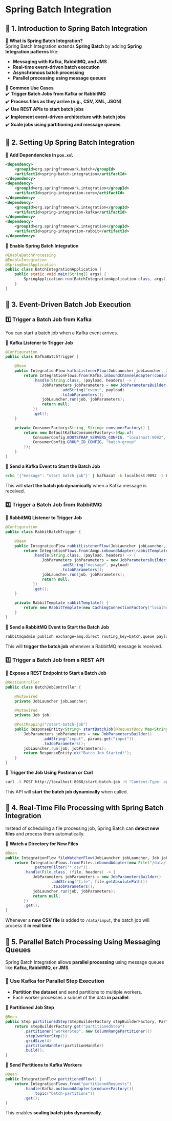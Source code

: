 # Spring Batch Integration

## **📌 1. Introduction to Spring Batch Integration**
🔹 **What is Spring Batch Integration?**  
Spring Batch Integration extends **Spring Batch** by adding **Spring Integration patterns** like:  
- **Messaging with Kafka, RabbitMQ, and JMS**  
- **Real-time event-driven batch execution**  
- **Asynchronous batch processing**  
- **Parallel processing using message queues**  

🔹 **Common Use Cases**  
✔️ **Trigger Batch Jobs from Kafka or RabbitMQ**  
✔️ **Process files as they arrive (e.g., CSV, XML, JSON)**  
✔️ **Use REST APIs to start batch jobs**  
✔️ **Implement event-driven architecture with batch jobs**  
✔️ **Scale jobs using partitioning and message queues**  

## **📌 2. Setting Up Spring Batch Integration**
🔹 **Add Dependencies in `pom.xml`**  
```xml
<dependency>
    <groupId>org.springframework.batch</groupId>
    <artifactId>spring-batch-integration</artifactId>
</dependency>
<dependency>
    <groupId>org.springframework.integration</groupId>
    <artifactId>spring-integration-core</artifactId>
</dependency>
<dependency>
    <groupId>org.springframework.integration</groupId>
    <artifactId>spring-integration-kafka</artifactId>
</dependency>
<dependency>
    <groupId>org.springframework.integration</groupId>
    <artifactId>spring-integration-rabbit</artifactId>
</dependency>
```

🔹 **Enable Spring Batch Integration**
```java
@EnableBatchProcessing
@EnableIntegration
@SpringBootApplication
public class BatchIntegrationApplication {
    public static void main(String[] args) {
        SpringApplication.run(BatchIntegrationApplication.class, args);
    }
}
```

## **📌 3. Event-Driven Batch Job Execution**
### **1️⃣ Trigger a Batch Job from Kafka**
You can start a batch job when a Kafka event arrives.  

🔹 **Kafka Listener to Trigger Job**
```java
@Configuration
public class KafkaBatchTrigger {

    @Bean
    public IntegrationFlow kafkaListenerFlow(JobLauncher jobLauncher, Job job) {
        return IntegrationFlows.from(Kafka.inboundChannelAdapter(consumerFactory(), "batch-job-topic"))
            .handle(String.class, (payload, headers) -> {
                JobParameters jobParameters = new JobParametersBuilder()
                        .addString("event", payload)
                        .toJobParameters();
                jobLauncher.run(job, jobParameters);
                return null;
            })
            .get();
    }

    private ConsumerFactory<String, String> consumerFactory() {
        return new DefaultKafkaConsumerFactory<>(Map.of(
            ConsumerConfig.BOOTSTRAP_SERVERS_CONFIG, "localhost:9092",
            ConsumerConfig.GROUP_ID_CONFIG, "batch-group"
        ));
    }
}
```
🔹 **Send a Kafka Event to Start the Batch Job**
```bash
echo '{"message": "start batch job"}' | kafkacat -b localhost:9092 -t batch-job-topic
```
This will **start the batch job dynamically** when a Kafka message is received.

### **2️⃣ Trigger a Batch Job from RabbitMQ**
🔹 **RabbitMQ Listener to Trigger Job**
```java
@Configuration
public class RabbitBatchTrigger {

    @Bean
    public IntegrationFlow rabbitListenerFlow(JobLauncher jobLauncher, Job job) {
        return IntegrationFlows.from(Amqp.inboundAdapter(rabbitTemplate(), "batch.queue"))
            .handle(String.class, (payload, headers) -> {
                JobParameters jobParameters = new JobParametersBuilder()
                        .addString("message", payload)
                        .toJobParameters();
                jobLauncher.run(job, jobParameters);
                return null;
            })
            .get();
    }

    private RabbitTemplate rabbitTemplate() {
        return new RabbitTemplate(new CachingConnectionFactory("localhost"));
    }
}
```
🔹 **Send a RabbitMQ Event to Start the Batch Job**
```bash
rabbitmqadmin publish exchange=amq.direct routing_key=batch.queue payload="start"
```
This will **trigger the batch job** whenever a RabbitMQ message is received.

### **3️⃣ Trigger a Batch Job from a REST API**
🔹 **Expose a REST Endpoint to Start a Batch Job**
```java
@RestController
public class BatchJobController {

    @Autowired
    private JobLauncher jobLauncher;

    @Autowired
    private Job job;

    @PostMapping("/start-batch-job")
    public ResponseEntity<String> startBatchJob(@RequestBody Map<String, String> params) throws Exception {
        JobParameters jobParameters = new JobParametersBuilder()
                .addString("input", params.get("input"))
                .toJobParameters();
        jobLauncher.run(job, jobParameters);
        return ResponseEntity.ok("Batch Job Started!");
    }
}
```
🔹 **Trigger the Job Using Postman or Curl**
```bash
curl -X POST http://localhost:8080/start-batch-job -H "Content-Type: application/json" -d '{"input": "data"}'
```
This API will **start the batch job dynamically** when called.

## **📌 4. Real-Time File Processing with Spring Batch Integration**
Instead of scheduling a file processing job, Spring Batch can **detect new files** and process them automatically.

🔹 **Watch a Directory for New Files**
```java
@Bean
public IntegrationFlow fileWatcherFlow(JobLauncher jobLauncher, Job job) {
    return IntegrationFlows.from(Files.inboundAdapter(new File("/data/input"))
            .patternFilter("*.csv"))
        .handle(File.class, (file, headers) -> {
            JobParameters jobParameters = new JobParametersBuilder()
                    .addString("file", file.getAbsolutePath())
                    .toJobParameters();
            jobLauncher.run(job, jobParameters);
            return null;
        })
        .get();
}
```
Whenever a **new CSV file** is added to `/data/input`, the batch job will process it **in real time**.

## **📌 5. Parallel Batch Processing Using Messaging Queues**
Spring Batch Integration allows **parallel processing** using message queues like **Kafka, RabbitMQ, or JMS**.

### **🔹 Use Kafka for Parallel Step Execution**
- **Partition the dataset** and send partitions to multiple workers.
- Each worker processes a subset of the data **in parallel**.

🔹 **Partitioned Job Step**
```java
@Bean
public Step partitionedStep(StepBuilderFactory stepBuilderFactory, PartitionHandler partitionHandler) {
    return stepBuilderFactory.get("partitionedStep")
        .partitioner("workerStep", new ColumnRangePartitioner())
        .step(workerStep())
        .gridSize(4)
        .partitionHandler(partitionHandler)
        .build();
}
```

🔹 **Send Partitions to Kafka Workers**
```java
@Bean
public IntegrationFlow partitionedFlow() {
    return IntegrationFlows.from("partitionedRequests")
        .handle(Kafka.outboundAdapter(producerFactory())
            .topic("batch-partitions"))
        .get();
}
```
This enables **scaling batch jobs dynamically**.
